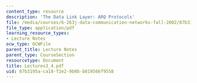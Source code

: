 ```yaml
---
content_type: resource
description: 'The Data Link Layer: ARQ Protocols'
file: /media/courses/6-263j-data-communication-networks-fall-2002/87b3195aca18f2e29b0bb819566f9558_Lectures3_4.pdf
file_type: application/pdf
learning_resource_types:
- Lecture Notes
ocw_type: OCWFile
parent_title: Lecture Notes
parent_type: CourseSection
resourcetype: Document
title: Lectures3_4.pdf
uid: 87b3195a-ca18-f2e2-9b0b-b819566f9558
---
```

